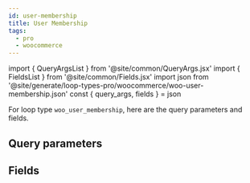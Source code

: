 ```yaml
---
id: user-membership
title: User Membership
tags:
  - pro
  - woocommerce
---
```

import { QueryArgsList } from '@site/common/QueryArgs.jsx'
import { FieldsList } from '@site/common/Fields.jsx'
import json from '@site/generate/loop-types-pro/woocommerce/woo-user-membership.json'
const { query_args, fields } = json

For loop type `woo_user_membership`, here are the query parameters and fields.

## Query parameters

<QueryArgsList args={query_args} />

## Fields

<FieldsList fields={fields} />
